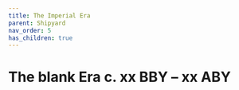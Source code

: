 ```yaml
---
title: The Imperial Era
parent: Shipyard
nav_order: 5
has_children: true
---
```


# The blank Era c. xx BBY – xx ABY